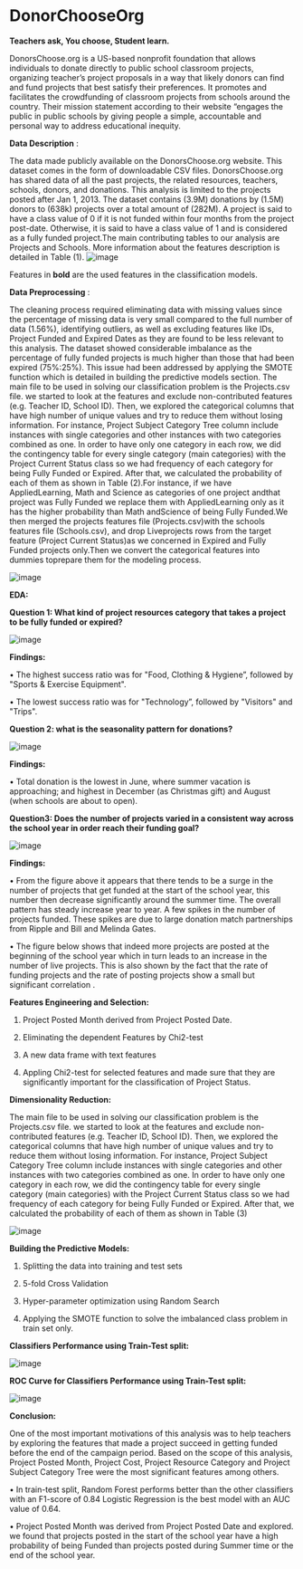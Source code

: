 # DonorChooseOrg
**Teachers ask, You choose, Student learn.**

DonorsChoose.org is a US-based nonprofit foundation that allows individuals to donate directly to public school classroom projects, organizing teacher’s project proposals in a way that likely donors can find and fund projects that best satisfy their preferences. It promotes and facilitates the crowdfunding of classroom projects from schools around the country. Their mission statement according to their website “engages the public in public schools by giving people a simple, accountable and personal way to address educational inequity.

**Data Description** :

The data made publicly available on the DonorsChoose.org website. This  dataset comes in the form of downloadable CSV files. DonorsChoose.org has shared data of all the past projects, the related resources, teachers, schools, donors, and donations. This analysis is limited to the projects posted after Jan 1, 2013. The dataset contains (3.9M) donations by (1.5M) donors to (638k) projects over a total amount of (282M). A project is said to have a class value of 0 if it is not funded within four months from the project post-date. Otherwise, it is said to have a class value of 1 and is considered as a fully funded project.The main contributing tables to our analysis are Projects and
Schools. More information about the features description is detailed in Table (1).
![image](https://user-images.githubusercontent.com/93243958/139680511-2d37f44f-6e8b-4a60-a437-350b2a4dcf18.png)

Features in **bold** are the used features in the classification models.


**Data Preprocessing** :

The cleaning process required eliminating data with missing values since the percentage of missing data is very small compared to the full number of data (1.56%), identifying
outliers, as well as excluding features like IDs, Project Funded and Expired Dates as they are found to be less relevant to this analysis. The dataset showed considerable imbalance as the percentage of fully funded projects is much higher than those that had been expired (75%:25%). This issue had been addressed by applying the SMOTE function which is detailed in building the predictive models section. The main file to be used in solving our classification problem is the Projects.csv file. we started to look at the features and exclude non-contributed features (e.g. Teacher ID, School ID). Then, we explored the categorical columns that have high number of unique values and try to reduce them without losing information. For instance, Project Subject Category Tree column include instances with single categories and other instances with two categories combined as one. In order to have only one category in each row, we did the contingency table for every single category (main categories) with the Project Current Status class so we had frequency of each category for being Fully Funded or Expired. After that, we calculated the probability of each of them as shown in Table (2).For instance, if we have AppliedLearning, Math and Science as categories of one project andthat project was Fully Funded we replace them with AppliedLearning only as it has the higher probability than Math andScience of being Fully Funded.We then merged the projects features file (Projects.csv)with the schools features file (Schools.csv), and drop Liveprojects rows from the target feature (Project Current Status)as we concerned in Expired and Fully Funded projects only.Then we convert the categorical features into dummies toprepare them for the modeling process.   

![image](https://user-images.githubusercontent.com/93243958/139572080-11663794-eaef-4a62-a94f-f799368486e8.png)

  

**EDA:**


**Question 1: What kind of project resources category that takes a project to be fully funded
or expired?**

![image](https://user-images.githubusercontent.com/93243958/139573005-9fc6e349-2b1f-4e67-a32f-ba8f63a2e0c9.png)

**Findings:**

•	The highest success ratio was for "Food, Clothing & Hygiene”, followed by "Sports & Exercise Equipment".

•	The lowest success ratio was for "Technology”, followed by "Visitors" and "Trips".

**Question 2: what is the seasonality pattern for donations?**

![image](https://user-images.githubusercontent.com/93243958/139236561-3c11582e-233b-41c0-83ea-02ea05f1aa50.png)

**Findings:**

• Total donation is the lowest in June, where summer vacation is approaching; and highest in December (as Christmas gift) and August (when schools are about to open).

**Question3: Does the number of projects varied in a consistent way across the school year in order reach their funding goal?**

![image](https://user-images.githubusercontent.com/93243958/139236794-3265282f-a1d0-48b0-b116-a60caac1f651.png)

**Findings:**

• From the figure above it appears that there tends to be a surge in the number of projects that get funded at the start of the school year, this number then decrease significantly around the summer time. The overall pattern has steady increase year to year. A few spikes in the number of projects funded. These spikes are due to large donation match partnerships from Ripple and Bill and Melinda Gates.

• The figure below shows that indeed more projects are posted at the beginning of the school year which in turn leads to an increase in the number of live projects. This is also shown by the fact that the rate of funding projects and the rate of posting projects show a small but significant correlation .


**Features Engineering and Selection:**

1. Project  Posted  Month  derived  from  Project  Posted Date.

2. Eliminating  the  dependent  Features by Chi2-test 

3. A new data frame with text features

4. Appling Chi2-test for  selected  features  and  made  sure  that  they  are significantly important for the classification of Project Status.


**Dimensionality Reduction:**

The main file to be used in solving our classification problem is the Projects.csv file. we started to look at the features and exclude non-contributed features (e.g. Teacher ID, School ID). Then, we explored the categorical columns that have high number of unique values and try to reduce them without losing information. For instance, Project Subject Category Tree column include instances with single categories and other instances with two categories combined as one. In order to have only one category in each row, we did the contingency table for every single category (main categories) with the Project Current Status class so we had frequency of each category for being Fully Funded or Expired. After that, we calculated the probability of each of them as shown in Table (3)

![image](https://user-images.githubusercontent.com/93243958/139011250-348036c4-34c5-4fca-a355-d96205fd5dcb.png)




**Building the Predictive Models:**

1. Splitting  the  data   into training  and  test  sets

2. 5-fold  Cross  Validation

3. Hyper-parameter optimization using Random Search

4. Applying the SMOTE function to solve the imbalanced class problem in train set only.

**Classifiers Performance using Train-Test split:**

![image](https://user-images.githubusercontent.com/93243958/139572983-ae380da7-fb00-4634-8759-308e62d82c5e.png)

**ROC Curve  for Classifiers Performance using Train-Test split:**

![image](https://user-images.githubusercontent.com/93243958/139011599-950a8341-020d-4d68-aab1-03a3d2c34da0.png)




**Conclusion:**

One of the most important motivations of this analysis was to help teachers by exploring the features that made a project succeed in getting funded before the end of the campaign period. Based on the scope of this analysis, Project Posted Month, Project Cost, Project Resource Category and Project Subject Category Tree were the most significant features among others.

• In train-test split, Random Forest performs better than the other classifiers with an F1-score of 0.84 
Logistic Regression is the best model with an AUC value of 0.64. 

• Project Posted Month was derived from Project Posted
Date and explored. we found that projects posted in the start
of the school year have a high probability of being Funded
than projects posted during Summer time or the end of the
school year.





